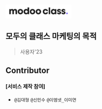 

![](assets/image/logo1024.png)

 
## 모두의 클래스 마케팅의 목적

> 사용자'23




##  Contributor 

#### [서비스 제작 참여]

-  `@김대형` `@신민수` `@이엠넷_이미연`




